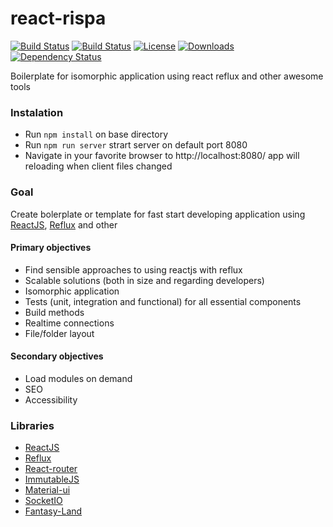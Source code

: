 react-rispa
================

[![Build Status](http://img.shields.io/travis/Laiff/react-rispa/master.svg?style=flat)](https://travis-ci.org/Laiff/react-rispa)
[![Build Status](http://img.shields.io/travis/Laiff/react-rispa/develop.svg?style=flat)](https://travis-ci.org/Laiff/react-rispa)
[![License](http://img.shields.io/npm/l/react-rispa.svg?style=flat)](https://npmjs.org/package/react-rispa)
[![Downloads](http://img.shields.io/npm/dm/react-rispa.svg?style=flat)](https://npmjs.org/package/react-rispa)
[![Dependency Status](https://david-dm.org/Laiff/react-rispa.svg?style=flat)](https://david-dm.org/Laiff/react-rispa)

Boilerplate for isomorphic application using react reflux and other awesome tools

### Instalation
 * Run ```npm install``` on base directory
 * Run ```npm run server``` strart server on default port 8080
 * Navigate in your favorite browser to http://localhost:8080/ app will reloading when client files changed

### Goal 
Create bolerplate or template for fast start developing application using [ReactJS](https://facebook.github.io/react/), [Reflux](https://github.com/spoike/refluxjs) and other

#### Primary objectives
* Find sensible approaches to using reactjs with reflux
* Scalable solutions (both in size and regarding developers)
* Isomorphic application
* Tests (unit, integration and functional) for all essential components
* Build methods
* Realtime connections
* File/folder layout

#### Secondary objectives
* Load modules on demand
* SEO 
* Accessibility

### Libraries
* [ReactJS](https://facebook.github.io/react/)
* [Reflux](https://github.com/spoike/refluxjs)
* [React-router](https://github.com/rackt/react-router/)
* [ImmutableJS](https://github.com/facebook/immutable-js)
* [Material-ui](https://github.com/callemall/material-ui)
* [SocketIO](http://socket.io/)
* [Fantasy-Land](https://github.com/fantasyland/fantasy-land)
